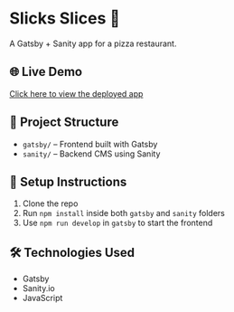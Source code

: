 # Slicks Slices 🍕

A Gatsby + Sanity app for a pizza restaurant.

## 🌐 Live Demo

[Click here to view the deployed app](https://modest-sinoussi-b26be1.netlify.app/)

## 📁 Project Structure

- `gatsby/` – Frontend built with Gatsby
- `sanity/` – Backend CMS using Sanity

## 🚀 Setup Instructions

1. Clone the repo
2. Run `npm install` inside both `gatsby` and `sanity` folders
3. Use `npm run develop` in `gatsby` to start the frontend

## 🛠️ Technologies Used

- Gatsby
- Sanity.io
- JavaScript
